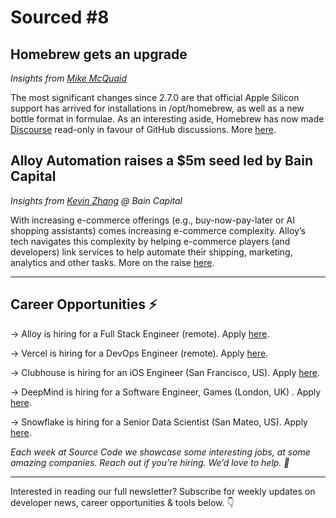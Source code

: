 # Sourced #8

## Homebrew gets an upgrade

_Insights from [Mike McQuaid](https://brew.sh/2021/02/05/homebrew-3.0.0/)_

The most significant changes since 2.7.0 are that official Apple Silicon support has arrived for installations in /opt/homebrew, as well as a new bottle format in formulae. As an interesting aside, Homebrew has now made [Discourse](https://discourse.brew.sh/) read-only in favour of GitHub discussions. More [here](https://brew.sh/2021/02/05/homebrew-3.0.0/).

## Alloy Automation raises a \$5m seed led by Bain Capital

_Insights from [Kevin Zhang](https://medium.com/ideas-from-bain-capital-ventures/automating-the-ecommerce-stack-our-investment-in-alloy-23f442e854ec) @ Bain Capital_

With increasing e-commerce offerings (e.g., buy-now-pay-later or AI shopping assistants) comes increasing e-commerce complexity. Alloy’s tech navigates this complexity by helping e-commerce players (and developers) link services to help automate their shipping, marketing, analytics and other tasks. More on the raise [here](https://medium.com/ideas-from-bain-capital-ventures/automating-the-ecommerce-stack-our-investment-in-alloy-23f442e854ec).

---

## Career Opportunities ⚡️

→ Alloy is hiring for a Full Stack Engineer (remote). Apply [here](https://apply.workable.com/alloy-automation/j/27639ECE80/).

→ Vercel is hiring for a DevOps Engineer (remote). Apply [here](https://vercel.com/careers#apply).

→ Clubhouse is hiring for an iOS Engineer (San Francisco, US). Apply [here](https://jobs.lever.co/joinclubhouse).

→ DeepMind is hiring for a Software Engineer, Games (London, UK) . Apply [here](https://deepmind.com/careers/jobs/469517).

→ Snowflake is hiring for a Senior Data Scientist (San Mateo, US). Apply [here](https://careers.snowflake.com/us/en/job/5047067002/Senior-Data-Scientist-Sales-Operations).

_Each week at Source Code we showcase some interesting jobs, at some amazing companies. Reach out if you’re hiring. We’d love to help. 👋_

---

Interested in reading our full newsletter? Subscribe for weekly updates on developer news, career opportunities & tools below. 👇
